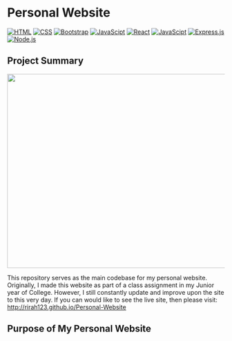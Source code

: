 # Personal Website
[![HTML](https://img.shields.io/badge/HTML-E34F26?style=for-the-badge&logo=HTML5&logoColor=white)]()
[![CSS](https://img.shields.io/badge/CSS-1572B6?style=for-the-badge&logo=CSS3&logoColor=white)]()
[![Bootstrap](https://img.shields.io/badge/Bootstrap-7952B3?style=for-the-badge&logo=bootstrap&logoColor=white)]()
[![JavaScipt](https://img.shields.io/badge/JavaScript-F7DF1E?style=for-the-badge&logo=javascript&logoColor=white)]()
[![React](https://img.shields.io/badge/React-61DAFB?style=for-the-badge&logo=react&logoColor=white)]()
[![JavaScipt](https://img.shields.io/badge/JavaScript-F7DF1E?style=for-the-badge&logo=javascript&logoColor=white)]()
[![Express.js](https://img.shields.io/badge/Express.js-000000?style=for-the-badge&logo=express&logoColor=white)]()
[![Node.js](https://img.shields.io/badge/Node.js-339933?style=for-the-badge&logo=node.js&logoColor=white)]()

## Project Summary

<p align="center">
  <img src="./src/Assets/images/personal-site.gif" width="1000" height="450">
</p>

This repository serves as the main codebase for my personal website. Originally, I made this website as part of a class assignment in my Junior year of College. However, I still constantly update and improve upon the site to this very day. If you can would like to see the live site, then please visit:
http://rirah123.github.io/Personal-Website

## Purpose of My Personal Website

